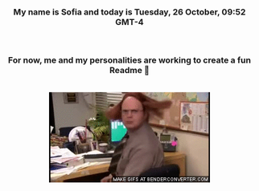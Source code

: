 


<div align="center">
<h3 >My name is Sofia and today is Tuesday, 26 October, 09:52 GMT-4</h3><br>
<h3 >For now, me and my personalities are working to create a fun Readme 👋
</h3><br>
<img src='img/dwight.gif' alt='working...'/>
</div>
